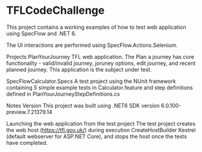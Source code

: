 # TFLCodeChallenge
This project contains a working examples of how to test web application using SpecFlow and .NET 6.

The UI interactions are performed using SpecFlow.Actions.Selenium.

Projects
PlanYourJourney
TFL web application. The Plan a journey has core functionality - valid/invalid journey, joruney options, edit journey, and recent planned journey. This application is the subject under test.

SpecFlowCalculator.Specs
A test project using the NUnit framework containing 5 simple example tests in Calculator.feature and step definitions defined in PlanYourJourneyStepDefinitions.cs

Notes
Version
This project was built using .NET6 SDK version 6.0.100-preview.7.21379.14

Launching the web application from the test project
The test project creates the web host (https://tfl.gov.uk/) during execution CreateHostBuilder Kestrel (default webserver for ASP.NET Core), and stops the host once the tests have completed.

